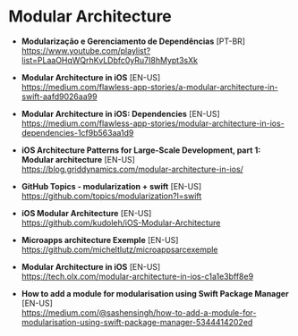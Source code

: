 # Modular Architecture

- **Modularização e Gerenciamento de Dependências** [PT-BR] \
https://www.youtube.com/playlist?list=PLaaOHqWQrhKvLDbfc0yRu7I8hMypt3sXk

- **Modular Architecture in iOS** [EN-US] \
https://medium.com/flawless-app-stories/a-modular-architecture-in-swift-aafd9026aa99

- **Modular Architecture in iOS: Dependencies** [EN-US] \
https://medium.com/flawless-app-stories/modular-architecture-in-ios-dependencies-1cf9b563aa1d9

- **iOS Architecture Patterns for Large-Scale Development, part 1: Modular architecture** [EN-US] \
https://blog.griddynamics.com/modular-architecture-in-ios/

- **GitHub Topics - modularization + swift** [EN-US] \
https://github.com/topics/modularization?l=swift

- **iOS Modular Architecture** [EN-US] \
https://github.com/kudoleh/iOS-Modular-Architecture

- **Microapps architecture Exemple** [EN-US] <br>
https://github.com/micheltlutz/microappsarcexemple

- **Modular Architecture in iOS** [EN-US] \
https://tech.olx.com/modular-architecture-in-ios-c1a1e3bff8e9

- **How to add a module for modularisation using Swift Package Manager** [EN-US] \
https://medium.com/@sashensingh/how-to-add-a-module-for-modularisation-using-swift-package-manager-5344414202ed